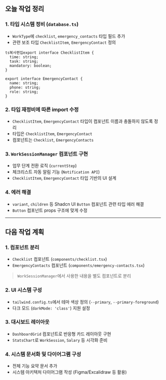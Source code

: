 ## 오늘 작업 정리

### 1. 타입 시스템 정비 (`database.ts`)

- `WorkType`에 `checklist`, `emergency_contacts` 타입 필드 추가
- 관련 보조 타입 `ChecklistItem`, `EmergencyContact` 정의

```
ts복사편집export interface ChecklistItem {
  time: string;
  task: string;
  mandatory: boolean;
}

export interface EmergencyContact {
  name: string;
  phone: string;
  role: string;
}
```

### 2. 타입 재정비에 따른 import 수정

- `ChecklistItem`, `EmergencyContact` 타입이 컴포넌트 이름과 충돌하지 않도록 정리
- 타입은 `ChecklistItem`, `EmergencyContact`
- 컴포넌트는 `Checklist`, `EmergencyContacts`

### 3. `WorkSessionManager` 컴포넌트 구현

- 업무 단계 전환 로직 (`currentStep`)
- 체크리스트 자동 알림 기능 (`Notification API`)
- `ChecklistItem`, `EmergencyContact` 타입 기반의 UI 설계

### 4. 에러 해결

- `variant`, `children` 등 Shadcn UI `Button` 컴포넌트 관련 타입 에러 해결
- `Button` 컴포넌트 props 구조에 맞게 수정

------

## 다음 작업 계획

### 1. 컴포넌트 분리

- `Checklist` 컴포넌트 (`components/checklist.tsx`)
- `EmergencyContacts` 컴포넌트 (`components/emergency-contacts.tsx`)

> `WorkSessionManager`에서 사용한 내용을 별도 컴포넌트로 분리

### 2. UI 시스템 구성

- `tailwind.config.ts`에서 테마 색상 정의 (`--primary`, `--primary-foreground`)
- 다크 모드 (`darkMode: 'class'`) 지원 설정

### 3. 대시보드 레이아웃

- `DashboardGrid` 컴포넌트로 반응형 카드 레이아웃 구현
- `StatsChart`로 `WorkSession`, `Salary` 등 시각화 준비

### 4. 시스템 문서화 및 다이어그램 구성

- 전체 기능 요약 문서 추가
- 시스템 아키텍처 다이어그램 작성 (Figma/Excalidraw 등 활용)
